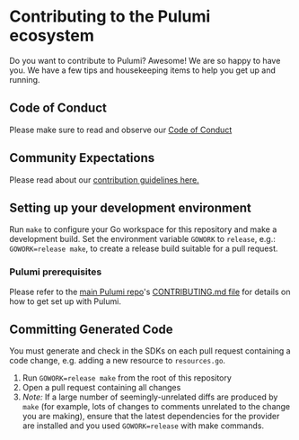 <!-- WARNING: This file is autogenerated - changes will be overwritten if not made via https://github.com/pulumi/ci-mgmt -->

# Contributing to the Pulumi ecosystem

Do you want to contribute to Pulumi? Awesome! We are so happy to have you.
We have a few tips and housekeeping items to help you get up and running.

## Code of Conduct

Please make sure to read and observe our [Code of Conduct](./CODE-OF-CONDUCT.md)

## Community Expectations

Please read about our [contribution guidelines here.](https://github.com/pulumi/pulumi/blob/master/CONTRIBUTING.md#communications)

## Setting up your development environment

Run `make` to configure your Go workspace for this repository and make a development build.
Set the environment variable `GOWORK` to `release`, e.g.: `GOWORK=release make`, to create a release build suitable for a pull request.

### Pulumi prerequisites

Please refer to the [main Pulumi repo](https://github.com/pulumi/pulumi/)'s [CONTRIBUTING.md file](https://github.com/pulumi/pulumi/blob/master/CONTRIBUTING.md#developing) for details on how to get set up with Pulumi.

## Committing Generated Code

You must generate and check in the SDKs on each pull request containing a code change, e.g. adding a new resource to `resources.go`.

1. Run `GOWORK=release make` from the root of this repository
2. Open a pull request containing all changes
3. _Note:_ If a large number of seemingly-unrelated diffs are produced by `make` (for example, lots of changes to comments unrelated to the change you are making), ensure that the latest dependencies for the provider are installed and you used `GOWORK=release` with make commands.
